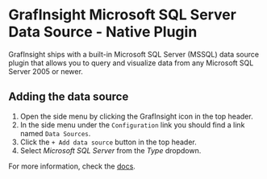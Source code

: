 # GrafInsight Microsoft SQL Server Data Source -  Native Plugin

GrafInsight ships with a built-in Microsoft SQL Server (MSSQL) data source plugin that allows you to query and visualize data from any Microsoft SQL Server 2005 or newer.

## Adding the data source

1. Open the side menu by clicking the GrafInsight icon in the top header.
2. In the side menu under the `Configuration` link you should find a link named `Data Sources`.
3. Click the `+ Add data source` button in the top header.
4. Select *Microsoft SQL Server* from the *Type* dropdown.

For more information, check the [docs](http://docs.grafinsight.org/).